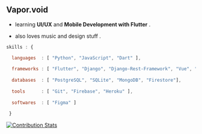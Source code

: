 ## Vapor.void   <br>
  
  * learning __UI/UX__ and __Mobile Development with Flutter__ .
  
  * also loves music and design stuff .
      
 
  
  
  ```javascript
  skills : {
  
    languages  : [ "Python", "JavaScript", "Dart" ],
    
    frameworks : [ "Flutter", "Django", "Django-Rest-Framework", "Vue", "Tailwind", "SASS", "Express", "Node.js" ],
    
    databases  : [ "PostgreSQL", "SQLite", "MongoDB", "Firestore"],
    
    tools      : [ "Git", "Firebase", "Heroku" ],
    
    softwares  : [ "Figma" ]
    
   }
  
  ```
  

[![Contribution Stats](https://github-contribution-stats.vercel.app/api/?username=ThutaYeAg)](https://github.com/LordDashMe/github-contribution-stats/)
